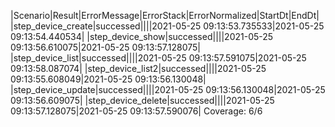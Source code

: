 |Scenario|Result|ErrorMessage|ErrorStack|ErrorNormalized|StartDt|EndDt|
|step_device_create|successed||||2021-05-25 09:13:53.735533|2021-05-25 09:13:54.440534|
|step_device_show|successed||||2021-05-25 09:13:56.610075|2021-05-25 09:13:57.128075|
|step_device_list|successed||||2021-05-25 09:13:57.591075|2021-05-25 09:13:58.087074|
|step_device_list2|successed||||2021-05-25 09:13:55.608049|2021-05-25 09:13:56.130048|
|step_device_update|successed||||2021-05-25 09:13:56.130048|2021-05-25 09:13:56.609075|
|step_device_delete|successed||||2021-05-25 09:13:57.128075|2021-05-25 09:13:57.590076|
Coverage: 6/6
